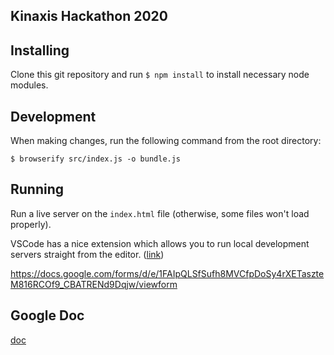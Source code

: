## Kinaxis Hackathon 2020

## Installing
Clone this git repository and run `$ npm install` to install necessary node modules.

## Development
When making changes, run the following command from the root directory:

`$ browserify src/index.js -o bundle.js`

## Running
Run a live server on the `index.html` file (otherwise, some files won't load properly).

VSCode has a nice extension which allows you to run local development servers straight from the editor. ([link](https://marketplace.visualstudio.com/items?itemName=ritwickdey.LiveServer))

https://docs.google.com/forms/d/e/1FAIpQLSfSufh8MVCfpDoSy4rXETaszteM816RCOf9_CBATRENd9Dqjw/viewform

## Google Doc
[doc](https://docs.google.com/document/d/1REilmRqFWMH0F61-sHtQkPBWlGqdeAaCDIXq7gaH_o0/edit?usp=sharing)
